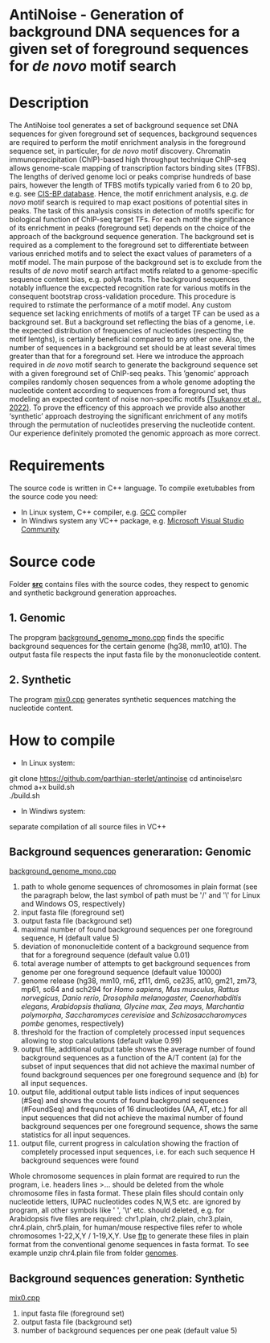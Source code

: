 # AntiNoise - Generation of background DNA sequences for a given set of foreground sequences for *de novo* motif search
# Description
The AntiNoise tool generates a set of background sequence set DNA sequences for given foreground set of sequences, background sequences are required to perform the motif enrichment analysis in the foreground sequence set, in particuler, for *de novo* motif discovery. Chromatin immunoprecipitation (ChIP)-based high throughput technique ChIP-seq allows genome-scale mapping of transcription factors binding sites (TFBS). The lengths of derived genome loci or peaks comprise hundreds of base pairs, however the length of TFBS motifs typically varied from 6 to 20 bp, e.g. see [CIS-BP database](http://cisbp.ccbr.utoronto.ca/). Hence, the motif enrichment analysis, e.g. *de novo* motif search is required to map exact positions of potential sites in peaks. The task of this analysis consists in detection of motifs specific for biological function of ChIP-seq target TFs. For each motif the significance of its enrichment in peaks (foreground set) depends on the choice of the approach of the background sequence generation. The background set is required as a complement to the foreground set to differentiate between various enriched motifs and to select the exact values of parameters of a motif model. The main purpose of the background set is to exclude from the results of *de novo* motif search artifact motifs related to a genome-specific sequence content bias, e.g. polyA tracts. The background sequences notably influence the excpected recognition rate for various motifs in the consequent bootstrap cross-validation procedure. This procedure is required to rstimate the performance of a motif model. Any custom sequence set lacking enrichments of motifs of a target TF can be used as a background set. But a background set reflecting the bias of a genome, i.e. the expected distribution of frequencies of nucleotides (respecting the motif lentghs), is certainly beneficial compared to any other one. Also, the number of sequences in a background set should be at least several times greater than that for a foreground set.
Here we introduce the approach required in *de novo* motif search to generate the background sequence set with a given foreground set of ChIP-seq peaks. This ’genomic’ approach compiles randomly chosen sequences from a whole genome adopting the nucleotide content according to sequences from a foreground set, thus modeling an expected content of noise non-specific motifs [(Tsukanov et al., 2022)](https://doi.org/10.3389/fpls.2022.938545). To prove the efficency of this approach we provide also another ‘synthetic’ approach destroying the significant enrichment of any motifs through the permutation of nucleotides preserving the nucleotide content. Our experience definitely promoted the genomic approach as more correct.
# Requirements
The source code is written in C++ language. To compile exetubables from the source code you need:

* In Linux system, C++ compiler, e.g. [GCC](https://gcc.gnu.org/) compiler 
* In Windiws system any VC++ package, e.g. [Microsoft Visual Studio Community](https://visualstudio.microsoft.com/vs/community/)

# Source code
Folder [**src**](https://github.com/parthian-sterlet/antinoise/tree/main/src) contains files with the source codes, they respect to  genomic and synthetic background generation approaches.
## 1. Genomic
The propgram [background_genome_mono.cpp](https://github.com/parthian-sterlet/antinoise/blob/main/src/background_genome_mono.cpp) finds the specific background sequences for the certain genome (hg38, mm10, at10). The output fasta file respects the input fasta file by the mononucleotide content. 
## 2. Synthetic
The program [mix0.cpp](https://github.com/parthian-sterlet/sitega/blob/master/src/mix0.cpp) generates synthetic sequences matching the nucleotide content.
# How to compile
* In Linux system: 

git clone https://github.com/parthian-sterlet/antinoise
cd antinoise\src\
chmod a+x build.sh\
./build.sh

* In Windiws system:

separate compilation of all source files in VC++
## Background sequences generaration: Genomic

[background_genome_mono.cpp](https://github.com/parthian-sterlet/sitega/blob/master/src/background_genome_mono.cpp)
1. path to whole genome sequences of chromosomes in plain format (see the paragraph below, the last symbol of path must be '/' and '\\' for Linux and Windows OS, respectively)
2. input fasta file (foreground set)
3. output fasta file (background set)
4. maximal number of found background sequences per one foreground sequence, H (default value 5)
5. deviation of mononucleitide content of a background sequence from that for a foreground sequence (default value 0.01)
6. total average number of attempts to get background sequences from genome per one foreground sequence (default value 10000)
7. genome release (hg38, mm10, rn6, zf11, dm6, ce235, at10, gm21, zm73, mp61, sc64 and sch294 for *Homo sapiens, Mus musculus, Rattus norvegicus, Danio rerio, Drosophila melanogaster, Caenorhabditis elegans, Arabidopsis thaliana, Glycine max, Zea mays, Marchantia polymorpha, Saccharomyces cerevisiae* and *Schizosaccharomyces pombe* genomes, respectively)
8. threshold for the fraction of completely processed input sequences allowing to stop calculations (default value 0.99)
9. output file, additional output table shows the average number of found background sequences as a function of the A/T content (a) for the subset of input sequences that did not achieve the maximal number of found background sequences per one foreground sequence and (b) for all input sequences.
10. output file, additional output table lists indices of input sequences (#Seq) and shows the counts of found background sequences (#FoundSeq) and frequncies of 16 dinucleotides (AA, AT, etc.) for all input sequences that did not achieve the maximal number of found background sequences per one foreground sequence, shows the same statistics for all input sequences.
11. output file, current progress in calculation showing the fraction of completely processed input sequences, i.e. for each such sequence H background sequences were found 

Whole chromosome sequences in plain format are required to run the program, i.e. headers lines >... should be deleted from the whole chromosome files in fasta format. These plain files should contain only nucleotide letters, IUPAC nucleotides codes N,W,S etc. are ignored by program, all other symbols like ' ', '\t' etc. should deleted, e.g. for Arabidopsis five files are required: chr1.plain, chr2.plain, chr3.plain, chr4.plain, chr5.plain, for human/mouse respective files refer to whole chromosomes 1-22,X,Y / 1-19,X,Y. Use [ftp](https://github.com/parthian-sterlet/antinoise/blob/main/src/ftp) to generate these files in plain format from the conventional genome sequences in fasta format. To see example unzip chr4.plain file from folder [genomes](https://github.com/parthian-sterlet/sitega/tree/master/genomes). 

## Background sequences generation: Synthetic
[mix0.cpp](https://github.com/parthian-sterlet/sitega/blob/master/src/mix0.cpp)
1. input fasta file (foreground set)
2. output fasta file (background set)
3. number of background sequences per one peak (default value 5)
